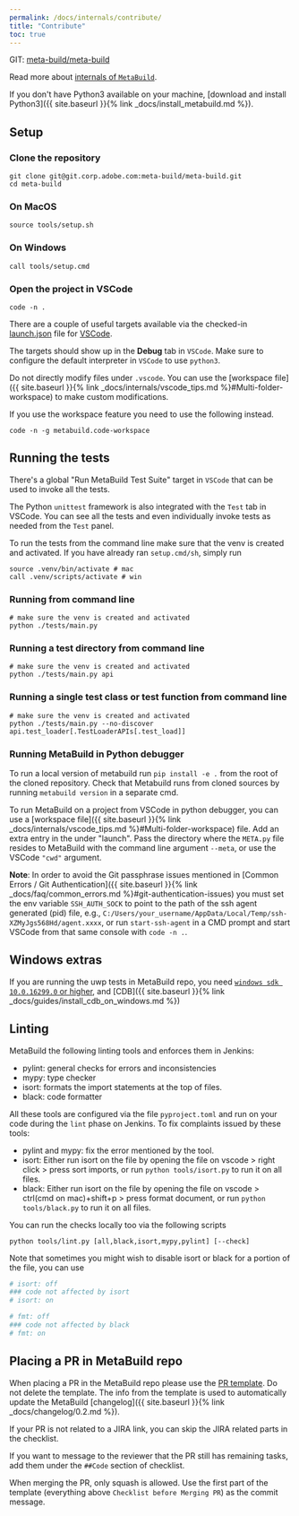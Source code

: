 ```yaml
---
permalink: /docs/internals/contribute/
title: "Contribute"
toc: true
---
```


 GIT: [meta-build/meta-build](https://git.corp.adobe.com/meta-build/meta-build)

Read more about [internals of `MetaBuild`](architecture.md).

If you don't have Python3 available on your machine,
[download and install Python3]({{ site.baseurl }}{% link _docs/install_metabuild.md %}).

## Setup

### Clone the repository

```shell
git clone git@git.corp.adobe.com:meta-build/meta-build.git
cd meta-build
```

### On MacOS

```shell
source tools/setup.sh
```

### On Windows

```shell
call tools/setup.cmd
```

### Open the project in VSCode

```shell
code -n .
```

There are a couple of useful targets available via the checked-in [launch.json](https://git.corp.adobe.com/meta-build/meta-build/blob/main/.vscode/launch.json#L6) file for [VSCode](https://code.visualstudio.com/).

The targets should show up in the **Debug** tab in `VSCode`. Make sure to configure the default interpreter in `VSCode` to use `python3`.

Do not directly modify files under `.vscode`. You can use the [workspace file]({{ site.baseurl }}{% link _docs/internals/vscode_tips.md %}#Multi-folder-workspace) to make custom modifications.

If you use the workspace feature you need to use the following instead.

```shell
code -n -g metabuild.code-workspace
```

## Running the tests

There's a global "Run MetaBuild Test Suite" target in `VSCode` that can be used to invoke all the tests.

The Python `unittest` framework is also integrated with the `Test` tab in VSCode. You can see all the tests and even individually invoke tests as needed from the `Test` panel.

To run the tests from the command line make sure that the venv is created and activated. If you have already ran `setup.cmd/sh`, simply run
```
source .venv/bin/activate # mac
call .venv/scripts/activate # win
```

### Running from command line

```shell
# make sure the venv is created and activated
python ./tests/main.py
```

### Running a test directory from command line

```shell
# make sure the venv is created and activated
python ./tests/main.py api
```

### Running a single test class or test function from command line

```shell
# make sure the venv is created and activated
python ./tests/main.py --no-discover api.test_loader[.TestLoaderAPIs[.test_load]]
```


### Running MetaBuild in Python debugger

To run a local version of metabuild run `pip install -e .` from the root of the cloned repository. Check that Metabuild
runs from cloned sources by running `metabuild version` in a separate cmd.

To run MetaBuild on a project from VSCode in python debugger, you can use a [workspace file]({{ site.baseurl }}{% link _docs/internals/vscode_tips.md %}#Multi-folder-workspace) file. Add an extra entry in the under "launch". Pass the directory where the `META.py` file resides to MetaBuild with the command line argument `--meta`, or use the VSCode `"cwd"` argument.

__Note__: In order to avoid the Git passphrase issues mentioned in [Common Errors / Git Authentication]({{ site.baseurl }}{% link _docs/faq/common_errors.md %}#git-authentication-issues) you must set the env variable `SSH_AUTH_SOCK`
to point to the path of the ssh agent generated (pid) file, e.g., `C:/Users/your_username/AppData/Local/Temp/ssh-XZMyJgs568Hd/agent.xxxx`,
or run `start-ssh-agent` in a CMD prompt and start VSCode from that same console with `code -n .`.

## Windows extras

If you are running the uwp tests in MetaBuild repo, you need [`windows sdk 10.0.16299.0` or higher](https://git.corp.adobe.com/meta-build/meta-build/blob/0.1.501/metabuild/test/MetaTestCase.py#L104), and [CDB]({{ site.baseurl }}{% link _docs/guides/install_cdb_on_windows.md %})

## Linting

MetaBuild the following linting tools and enforces them in Jenkins:
- pylint: general checks for errors and inconsistencies
- mypy: type checker
- isort: formats the import statements at the top of files.
- black: code formatter

All these tools are configured via the file `pyproject.toml` and run on your code during the `lint` phase on Jenkins. To fix complaints issued by these tools:
- pylint and mypy: fix the error mentioned by the tool.
- isort: Either run isort on the file by opening the file on vscode > right click > press sort imports, or run `python tools/isort.py` to run it on all files.
- black: Either run isort on the file by opening the file on vscode > ctrl(cmd on mac)+shift+p > press format document, or run `python tools/black.py` to run it on all files.

You can run the checks locally too via the following scripts
```
python tools/lint.py [all,black,isort,mypy,pylint] [--check]
```

Note that sometimes you might wish to disable isort or black for a portion of the file, you can use
```py
# isort: off
### code not affected by isort
# isort: on

# fmt: off
### code not affected by black
# fmt: on
```

## Placing a PR in MetaBuild repo

When placing a PR in the MetaBuild repo please use the [PR template](https://git.corp.adobe.com/meta-build/meta-build/blob/0.2.29/.github/PULL_REQUEST_TEMPLATE.md). Do not delete the template. The info from the template is used to automatically update the MetaBuild [changelog]({{ site.baseurl }}{% link _docs/changelog/0.2.md %}).

If your PR is not related to a JIRA link, you can skip the JIRA related parts in the checklist.

If you want to message to the reviewer that the PR still has remaining tasks, add them under the `##Code` section of checklist.

When merging the PR, only squash is allowed. Use the first part of the template (everything above `Checklist before Merging PR`) as the commit message.